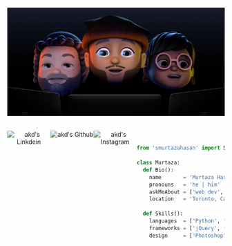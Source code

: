 <p align="center">
  <img src="https://raw.githubusercontent.com/smurtazahasan/smurtazahasan/main/murtaza_cover.png" />
</p>
<br>
<a style="text-align:center;" href="https://www.linkedin.com/in/s-murtaza-hasan/">
  <img align="left" alt="akd's Linkdein" width="100px" src="https://img.shields.io/badge/Linkedin-0A66C2?style=for-the-badge&logo=Linkedin&logoColor=white" />
</a>
<a style="text-align:center;" href="https://github.com/smurtazahasan">
  <img align="left" alt="akd's Github" width="100px" src="https://img.shields.io/badge/Github-181717?style=for-the-badge&logo=Github&logoColor=white" />
</a>
<a style="text-align:center;" href="https://www.instagram.com/taza.naan/">
  <img align="left" alt="akd's Instagram" width="100px" src="https://img.shields.io/badge/Instagram-E4405F?style=for-the-badge&logo=instagram&logoColor=white" />
</a>
<br>

```python
from 'smurtazahasan' import Software_Engineer

class Murtaza:
  def Bio():
    name       = 'Murtaza Hasan'
    pronouns   = 'he | him'
    askMeAbout = ['web dev', 'tech', 'cybersecurity', 'stocks', 'music', 'coffee']
    location   = 'Toronto, Canada'
  
  def Skills():
    languages  = ['Python', 'JavaScript', 'HTML5', 'CSS', 'Java', 'SQL', 'C#']
    frameworks = ['jQuery', 'Bootstrap', 'React', 'Node.js', 'Keras', 'Pandas', 'NumPy', 'Docker', 'Git']
    design     = ['Photoshop', 'Balsamiq', 'AdobeXD', 'Sketch', 'Figma']

```
